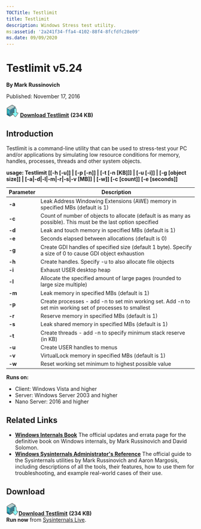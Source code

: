 ```yaml
--- 
TOCTitle: Testlimit
title: Testlimit
description: Windows Stress test utility.
ms:assetid: '2a241f34-ffa4-4102-88f4-8fcfdfc28e09'
ms.date: 09/09/2020
---
```


Testlimit v5.24
==============

**By Mark Russinovich**

Published: November 17, 2016

[![Download](media/shared/Download_sm.png)](https://download.sysinternals.com/files/Testlimit.zip) [**Download Testlimit**](https://download.sysinternals.com/files/Testlimit.zip) **(234 KB)**


## Introduction

Testlimit is a command-line utility that can be used to stress-test 
your PC and/or applications by simulating low resource conditions for 
memory, handles, processes, threads and other system objects. 


**usage: Testlimit
 [[-h [-u]] | [-p [-n]] | [-t [-n [KB]]] | [-u [-i]] | [-g [object size]] | [-a|-d|-l|-m|-r|-s|-v [MB]] | [-w]] [-c [count]] [-e [seconds]]**


|Parameter  |Description  |
|---------|---------|
|  **-a**      |       Leak Address Windowing Extensions (AWE) memory in specified MBs (default is 1)|
|  **-c**      |       Count of number of objects to allocate (default is as many as possible). This must be the last option specified|
|  **-d**      |       Leak and touch memory in specified MBs (default is 1)|
|  **-e**      |       Seconds elapsed between allocations (default is 0)|
|  **-g**      |       Create GDI handles of specified size (default 1 byte). Specify a size of 0 to cause GDI object exhaustion|
|  **-h**      |       Create handles. Specify -u to also allocate file objects|
|  **-i**      |       Exhaust USER desktop heap|
|  **-l**      |       Allocate the specified amount of large pages (rounded to large size multiple)|
|  **-m**      |       Leak memory in specified MBs (default is 1)|
|  **-p**      |       Create processes - add -n to set min working set. Add -n to set min working set of processes to smallest|
|  **-r**      |       Reserve memory in specified MBs (default is 1)|
|  **-s**      |       Leak shared memory in specified MBs (default is 1)|
|  **-t**      |       Create threads - add -n to specify minimum stack reserve (in KB)|
|  **-u**      |       Create USER handles to menus|
|  **-v**      |       VirtualLock memory in specified MBs (default is 1)|
|  **-w**      |       Reset working set minimum to highest possible value|

**Runs on:**

-   Client: Windows Vista and higher
-   Server: Windows Server 2003 and higher
-   Nano Server: 2016 and higher

## Related Links

-   [**Windows Internals Book**](~/resources/windows-internals.md)  The official updates and errata page for the definitive book on
    Windows internals, by Mark Russinovich and David Solomon.
-   [**Windows Sysinternals Administrator's Reference**](~/resources/troubleshooting-book.md)  The
    official guide to the Sysinternals utilities by Mark Russinovich and
    Aaron Margosis, including descriptions of all the tools, their
    features, how to use them for troubleshooting, and example
    real-world cases of their use.

## Download

[![Download](media/shared/Download_sm.png)](https://download.sysinternals.com/files/TestLimit.zip)[**Download Testlimit**](https://download.sysinternals.com/files/Testlimit.zip) **(234 KB)**  
**Run now** from [Sysinternals Live](https://live.sysinternals.com/Testlimit.exe).
